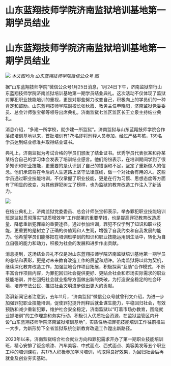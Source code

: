 # 山东蓝翔技师学院济南监狱培训基地第一期学员结业

# 山东蓝翔技师学院济南监狱培训基地第一期学员结业

![](https://inews.gtimg.com/om_bt/OnVtadeXZjIoB0yZZMIN2LWaT93Bbbya5Rh0OnmKz7vCYAA/1000)
_本文图均为 山东蓝翔技师学院微信公众号 图_

据“山东蓝翔技师学院”微信公众号1月25日消息，1月24日下午，济南监狱举行山东蓝翔技师学院济南监狱培训基地第一期学员结业典礼。这次活动不仅体现了监狱对罪犯职业技能培训的重视，更是对那些努力改变自己，积极向上的学员们的一种肯定和鼓励。山东蓝翔技师学院副校长张秋霞、教务主任申晓阳，济南监狱党委委员、总会计师张宝邨等领导出席典礼。济南监狱七监区监区长王立泉主持结业典礼。

消息介绍，“多建一所学校，就少建一所监狱”。济南监狱与山东蓝翔技师学院合作落成培训基地以来，首批培训有175名即将刑释人员参加，经过严格考核，139名学员达到结业标准并取得结业证书。

典礼上，济南监狱为考试合格的学员们颁发了结业证书。优秀学员代表张某和孙某某结合自己的学习体会发表了培训结业感言。他们纷纷表示，在培训期间学到了很多知识和职业技能，更重要的是认识到了自己的错误和不足，坚定了重新做人的信念。他们承诺将在今后的人生道路上坚守法律底线，做一个对社会有用的人。这些学员通过职业技能培训，不仅掌握了职业技能，更是在行为习惯、思想态度等方面有了明显的改变，为其他罪犯树立了榜样，也为监狱的教育改造工作注入了新活力。

![](https://inews.gtimg.com/om_bt/OwSwIjebu8vK_p0eTKArJhyLUbUPINStgMwyVhxcTrujgAA/1000)

在结业典礼上，济南监狱党委委员、总会计师张宝邨表示，举办罪犯职业技能培训班是监狱贯彻落实“提质增效年”工作部署的重要举措，也是提高罪犯教育改造质量、降低重新犯罪率的重要途径。通过参加培训，罪犯不仅学到了知识和职业技能，更重要的是树立了正确的价值观和人生观，增强了自我约束和自我发展的能力。他希望学员们能够把在培训班学到的知识和职业技能运用到生活中，转化为自立自强的能力和动力，积极为社会的发展和进步作出贡献。

消息提到，这场结业典礼不仅是对山东蓝翔技师学院济南监狱培训基地第一期学员的总结和表彰，更是对未来教育改造工作的展望和期许。济南监狱将以此为契机，继续深化教育改造工作，加强监地合作项目拓展，积极探索“互助”合作模式，不断丰富合作项目内容，为罪犯回归社会提供更好、更贴合社会和市场实际需求的职业技能培训，并在回归社会就业指导方面做出新的突破，为打造安全稳定的社会环境、培养守法公民、推进社会文明进步做出更大的贡献。

澎湃新闻记者注意到，去年11月，“济南监狱”微信公众号就曾刊文介绍，为进一步加强罪犯职业技能培训，促使罪犯提升刑释后就业谋生能力，平稳回归社会，有效预防和减少重新犯罪，维护社会安全稳定，济南监狱以“盯着市场办教育，围绕就业抓培训”的工作理念和务实行动，积极引入优质社会资源，在监狱监管区内开设“山东蓝翔技师学院济南监狱培训基地”，实质性地把罪犯技能培训工作往前推进一大步，为新形势下全省监狱系统创新教育改造工作蹚出新路径。

2023年以来，济南监狱结合社会就业方向和罪犯需求开办了第一期职业技能培训班，精心安排了钣金喷漆、汽车美容、中式面点、西式面点、美容美发等五个职业工种的培训课程，共175人积极参加学习培训，均取得良好效果，为回归社会后再就业及创业夯实基础。

